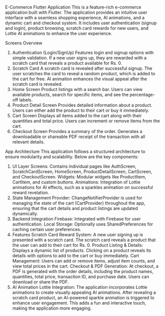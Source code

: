 E-Commerce Flutter Application
This is a feature-rich e-commerce application built with Flutter. The application provides an intuitive user interface with a seamless shopping experience, AI animations, and a dynamic cart and checkout system. It includes user authentication (signup and login), product browsing, scratch card rewards for new users, and Lottie AI animations to enhance the user experience.

Screens Overview
1. Authentication (Login/SignUp)
Features login and signup options with simple validation.
If a new user signs up, they are rewarded with a scratch card that reveals a product available for Rs. 0.
2. Scratch Card
A scratch card is revealed after successful signup. The user scratches the card to reveal a random product, which is added to the cart for free.
AI animation enhances the visual appeal after the scratch card is revealed.
3. Home Screen
Product listings with a search bar.
Users can view available products, search for specific items, and see the percentage-off labels.
4. Product Detail Screen
Provides detailed information about a product.
Users can either add the product to their cart or buy it immediately.
5. Cart Screen
Displays all items added to the cart along with their quantities and total price.
Users can increment or remove items from the cart.
6. Checkout Screen
Provides a summary of the order.
Generates a downloadable or shareable PDF receipt of the transaction with all relevant details.

App Architecture
This application follows a structured architecture to ensure modularity and scalability. Below are the key components:

1. UI Layer
Screens: Contains individual pages like AuthScreen, ScratchCardScreen, HomeScreen, ProductDetailScreen, CartScreen, and CheckoutScreen.
Widgets: Modular widgets like ProductItem, CartItem, and custom buttons.
Animations: Integration of Lottie animations for AI effects, such as a sparkles animation on successful reward revelation.
2. State Management
Provider: ChangeNotifierProvider is used for managing the state of the cart (CartProvider) throughout the app, ensuring that the cart details and product listings are updated dynamically.
3. Backend Integration
Firebase: Integrated with Firebase for user authentication.
Local Storage: Optionally uses SharedPreferences for caching certain user preferences.
4. Features
Scratch Card Reward System: A new user signing up is presented with a scratch card. The scratch card reveals a product that the user can add to their cart for Rs. 0.
Product Listing & Details: Displays a dynamic list of products. Clicking on a product reveals its details with options to add to the cart or buy immediately.
Cart Management: Users can add or remove items, adjust item counts, and view total prices in the cart.
Checkout & PDF Generation: At checkout, a PDF is generated with the order details, including the product names, quantities, total price, transaction ID, and purchase date. Users can download or share the PDF.
5. AI Animation
Lottie Integration: The application incorporates Lottie animations to create visually appealing AI animations. After revealing a scratch card product, an AI-powered sparkle animation is triggered to enhance user engagement. This adds a fun and interactive touch, making the application more engaging.


